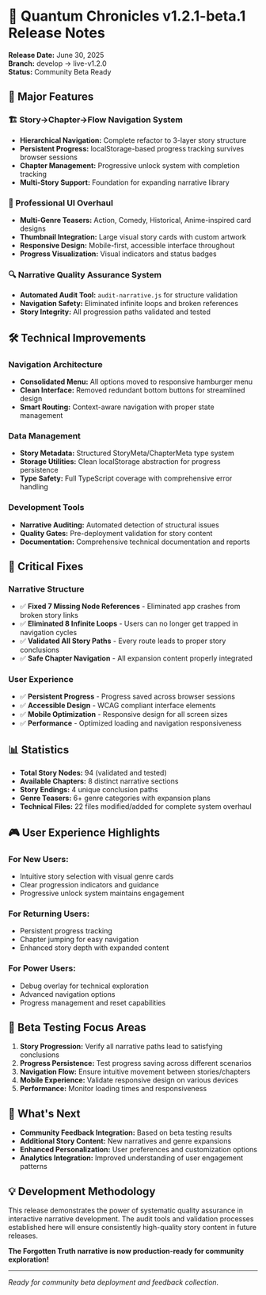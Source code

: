 # 🚀 Quantum Chronicles v1.2.1-beta.1 Release Notes

**Release Date:** June 30, 2025  
**Branch:** develop → live-v1.2.0  
**Status:** Community Beta Ready

## 🎯 Major Features

### **🏗️ Story→Chapter→Flow Navigation System**
- **Hierarchical Navigation:** Complete refactor to 3-layer story structure
- **Persistent Progress:** localStorage-based progress tracking survives browser sessions
- **Chapter Management:** Progressive unlock system with completion tracking
- **Multi-Story Support:** Foundation for expanding narrative library

### **🎨 Professional UI Overhaul**
- **Multi-Genre Teasers:** Action, Comedy, Historical, Anime-inspired card designs
- **Thumbnail Integration:** Large visual story cards with custom artwork
- **Responsive Design:** Mobile-first, accessible interface throughout
- **Progress Visualization:** Visual indicators and status badges

### **🔍 Narrative Quality Assurance System**
- **Automated Audit Tool:** `audit-narrative.js` for structure validation
- **Navigation Safety:** Eliminated infinite loops and broken references
- **Story Integrity:** All progression paths validated and tested

## 🛠️ Technical Improvements

### **Navigation Architecture**
- **Consolidated Menu:** All options moved to responsive hamburger menu
- **Clean Interface:** Removed redundant bottom buttons for streamlined design
- **Smart Routing:** Context-aware navigation with proper state management

### **Data Management**
- **Story Metadata:** Structured StoryMeta/ChapterMeta type system
- **Storage Utilities:** Clean localStorage abstraction for progress persistence
- **Type Safety:** Full TypeScript coverage with comprehensive error handling

### **Development Tools**
- **Narrative Auditing:** Automated detection of structural issues
- **Quality Gates:** Pre-deployment validation for story content
- **Documentation:** Comprehensive technical documentation and reports

## 🚨 Critical Fixes

### **Narrative Structure**
- ✅ **Fixed 7 Missing Node References** - Eliminated app crashes from broken story links
- ✅ **Eliminated 8 Infinite Loops** - Users can no longer get trapped in navigation cycles
- ✅ **Validated All Story Paths** - Every route leads to proper story conclusions
- ✅ **Safe Chapter Navigation** - All expansion content properly integrated

### **User Experience**
- ✅ **Persistent Progress** - Progress saved across browser sessions
- ✅ **Accessible Design** - WCAG compliant interface elements
- ✅ **Mobile Optimization** - Responsive design for all screen sizes
- ✅ **Performance** - Optimized loading and navigation responsiveness

## 📊 Statistics

- **Total Story Nodes:** 94 (validated and tested)
- **Available Chapters:** 8 distinct narrative sections
- **Story Endings:** 4 unique conclusion paths
- **Genre Teasers:** 6+ genre categories with expansion plans
- **Technical Files:** 22 files modified/added for complete system overhaul

## 🎮 User Experience Highlights

### **For New Users:**
- Intuitive story selection with visual genre cards
- Clear progression indicators and guidance
- Progressive unlock system maintains engagement

### **For Returning Users:**
- Persistent progress tracking
- Chapter jumping for easy navigation
- Enhanced story depth with expanded content

### **For Power Users:**
- Debug overlay for technical exploration
- Advanced navigation options
- Progress management and reset capabilities

## 🔮 Beta Testing Focus Areas

1. **Story Progression:** Verify all narrative paths lead to satisfying conclusions
2. **Progress Persistence:** Test progress saving across different scenarios
3. **Navigation Flow:** Ensure intuitive movement between stories/chapters
4. **Mobile Experience:** Validate responsive design on various devices
5. **Performance:** Monitor loading times and responsiveness

## 🚀 What's Next

- **Community Feedback Integration:** Based on beta testing results
- **Additional Story Content:** New narratives and genre expansions
- **Enhanced Personalization:** User preferences and customization options
- **Analytics Integration:** Improved understanding of user engagement patterns

## 💡 Development Methodology

This release demonstrates the power of systematic quality assurance in interactive narrative development. The audit tools and validation processes established here will ensure consistently high-quality story content in future releases.

**The Forgotten Truth narrative is now production-ready for community exploration!**

---
*Ready for community beta deployment and feedback collection.*

